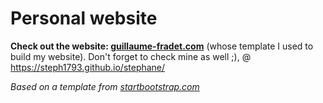 # Personal website

**Check out the website: [guillaume-fradet.com](https://guillaume-fradet.com/)** (whose template I used to build my website).
Don't forget to check mine as well ;), @ https://steph1793.github.io/stephane/

*Based on a template from [startbootstrap.com](https://startbootstrap.com/)*
